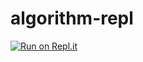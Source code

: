 # algorithm-repl

[![Run on Repl.it](https://repl.it/badge/github/kooltz/algorithm-repl)](https://repl.it/github/kooltz/algorithm-repl)
